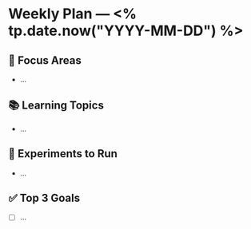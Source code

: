# Weekly Plan — <% tp.date.now("YYYY-MM-DD") %>

## 🎯 Focus Areas

- ...

## 📚 Learning Topics

- ...

## 🧪 Experiments to Run

- ...

## ✅ Top 3 Goals

- [ ] ...
